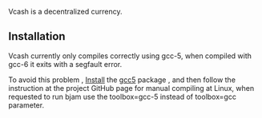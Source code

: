 Vcash is a decentralized currency.

## Installation

Vcash currently only compiles correctly using gcc-5, when compiled with gcc-6 it exits with a segfault error.

To avoid this problem , [Install](/index.php/Install "Install") the [gcc5](https://www.archlinux.org/packages/?name=gcc5) package , and then follow the instruction at the project GitHub page for manual compiling at Linux, when requested to run bjam use the toolbox=gcc-5 instead of toolbox=gcc parameter.